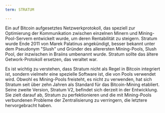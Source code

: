 ```yaml
---
term: STRATUM

---
```

Ein auf Bitcoin aufgesetztes Netzwerkprotokoll, das speziell zur Optimierung der Kommunikation zwischen einzelnen Minern und Mining-Pool-Servern entwickelt wurde, um deren Rentabilität zu steigern. Stratum wurde Ende 2011 von Marek Palatinus angekündigt, besser bekannt unter dem Pseudonym "Slush" und Gründer des allerersten Mining-Pools, Slush Pool, der inzwischen in Braiins umbenannt wurde. Stratum sollte das ältere Getwork-Protokoll ersetzen, das veraltet war.

Es ist wichtig zu verstehen, dass Stratum nicht als Regel in Bitcoin integriert ist, sondern vielmehr eine spezielle Software ist, die von Pools verwendet wird. Obwohl es Mining-Pools freisteht, es nicht zu verwenden, hat sich Stratum seit über zehn Jahren als Standard für das Bitcoin-Mining etabliert. Seine zweite Version, Stratum V2, befindet sich derzeit in der Entwicklung. Sie zielt darauf ab, Stratum zu perfektionieren und die mit Mining-Pools verbundenen Probleme der Zentralisierung zu verringern, die letztere hervorgebracht haben.